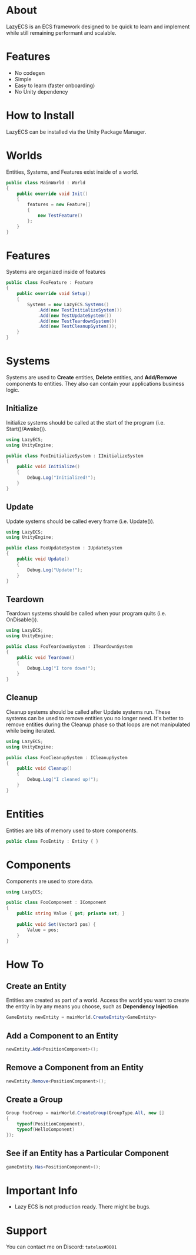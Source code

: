 ﻿# About

LazyECS is an ECS framework designed to be quick to learn and implement while still remaining performant and scalable.

# Features

* No codegen
* Simple
* Easy to learn (faster onboarding)
* No Unity dependency

# How to Install
LazyECS can be installed via the Unity Package Manager.

# Worlds

Entities, Systems, and Features exist inside of a world.
```csharp
public class MainWorld : World
{
    public override void Init()
    {
        features = new Feature[]
        {
            new TestFeature()
        };
    }
}
```
# Features
Systems are organized inside of features
```csharp
public class FooFeature : Feature
{
    public override void Setup()
    {
        Systems = new LazyECS.Systems()
            .Add(new TestInitializeSystem())
            .Add(new TestUpdateSystem())
            .Add(new TestTeardownSystem())
            .Add(new TestCleanupSystem());
    }
}
```

# Systems

Systems are used to **Create** entities, **Delete** entities, and **Add/Remove** components to entities. They also can contain your applications business logic.

## Initialize

Initialize systems should be called at the start of the program (i.e. Start()/Awake()).

```csharp
using LazyECS;
using UnityEngine;

public class FooInitializeSystem : IInitializeSystem
{
    public void Initialize()
    {
        Debug.Log("Initialized!");
    }
}
```

## Update

Update systems should be called every frame (i.e. Update()).

```csharp
using LazyECS;
using UnityEngine;

public class FooUpdateSystem : IUpdateSystem
{    
    public void Update()
    {
        Debug.Log("Update!");
    }
}
```
## Teardown

Teardown systems should be called when your program quits (i.e. OnDisable()).

```csharp
using LazyECS;
using UnityEngine;

public class FooTeardownSystem : ITeardownSystem
{
    public void Teardown()
    {
        Debug.Log("I tore down!");
    }
}
```

## Cleanup

Cleanup systems should be called after Update systems run. These systems can be used to remove entities you no longer need. It's better to remove entities during the Cleanup phase so that loops are not manipulated while being iterated.

```csharp
using LazyECS;
using UnityEngine;

public class FooCleanupSystem : ICleanupSystem
{   
    public void Cleanup()
    {
        Debug.Log("I cleaned up!");
    }
}
```

# Entities

Entities are bits of memory used to store components.

```csharp
public class FooEntity : Entity { }
```

# Components

Components are used to store data.

```csharp
using LazyECS;

public class FooComponent : IComponent
{
    public string Value { get; private set; }
    
    public void Set(Vector3 pos) {
        Value = pos;
    }
}
```


# How To

## Create an Entity

Entities are created as part of a world. Access the world you want to create the entity in by any means you choose, such as **Dependency Injection**

```csharp
GameEntity newEntity = mainWorld.CreateEntity<GameEntity>
```
## Add a Component to an Entity

```csharp
newEntity.Add<PositionComponent>();
```
## Remove a Component from an Entity

```csharp
newEntity.Remove<PositionComponent>();
```
## Create a Group

```csharp
Group fooGroup = mainWorld.CreateGroup(GroupType.All, new []
{
	typeof(PositionComponent),
	typeof(HelloComponent)
});
```
## See if an Entity has a Particular Component

```csharp
gameEntity.Has<PositionComponent>();
```

# Important Info

* Lazy ECS is not production ready. There might be bugs.

# Support

You can contact me on Discord: ```tatelax#0001```